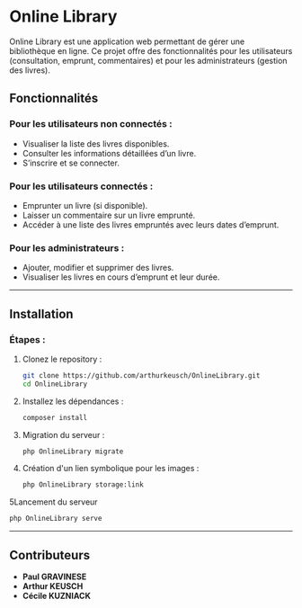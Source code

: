 # Online Library

Online Library est une application web permettant de gérer une bibliothèque en ligne. Ce projet offre des fonctionnalités pour les utilisateurs (consultation, emprunt, commentaires) et pour les administrateurs (gestion des livres).

## Fonctionnalités

### Pour les utilisateurs non connectés :
- Visualiser la liste des livres disponibles.
- Consulter les informations détaillées d’un livre.
- S’inscrire et se connecter.

### Pour les utilisateurs connectés :
- Emprunter un livre (si disponible).
- Laisser un commentaire sur un livre emprunté.
- Accéder à une liste des livres empruntés avec leurs dates d’emprunt.

### Pour les administrateurs :
- Ajouter, modifier et supprimer des livres.
- Visualiser les livres en cours d’emprunt et leur durée.

---

## Installation

### Étapes :
1. Clonez le repository :
   ```bash
   git clone https://github.com/arthurkeusch/OnlineLibrary.git
   cd OnlineLibrary
   ```

2. Installez les dépendances :
   ```bash
   composer install
   ```

3. Migration du serveur :
   ```bash
   php OnlineLibrary migrate
   ```

4. Création d'un lien symbolique pour les images :
   ```bash
   php OnlineLibrary storage:link
   ```

5Lancement du serveur
   ```bash
   php OnlineLibrary serve
   ```
---

## Contributeurs

- **Paul GRAVINESE**
- **Arthur KEUSCH**
- **Cécile KUZNIACK**
